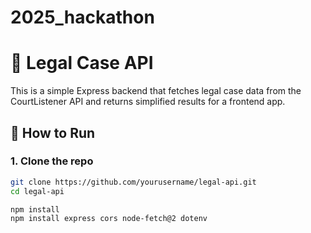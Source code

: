 # 2025_hackathon
# 🧠 Legal Case API

This is a simple Express backend that fetches legal case data from the CourtListener API and returns simplified results for a frontend app.

## 🚀 How to Run

### 1. Clone the repo
```bash
git clone https://github.com/yourusername/legal-api.git
cd legal-api

npm install
npm install express cors node-fetch@2 dotenv